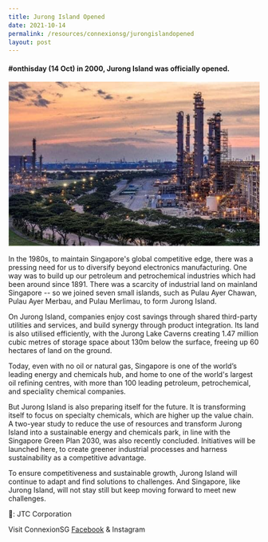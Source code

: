 ```yaml
---
title: Jurong Island Opened
date: 2021-10-14
permalink: /resources/connexionsg/jurongislandopened
layout: post
---
```

####  #onthisday (14 Oct) in 2000, Jurong Island was officially opened.

![Alt text for image on Isomer site](/images/jurongisland1.jpg)

In the 1980s, to maintain Singapore's global competitive edge, there was a pressing need for us to diversify beyond electronics manufacturing. One way was to build up our petroleum and petrochemical industries which had been around since 1891. There was a scarcity of industrial land on mainland Singapore -- so we joined seven small islands, such as Pulau Ayer Chawan, Pulau Ayer Merbau, and Pulau Merlimau, to form Jurong Island.

On Jurong Island, companies enjoy cost savings through shared third-party utilities and services, and build synergy through product integration. Its land is also utilised efficiently, with the Jurong Lake Caverns creating 1.47 million cubic metres of storage space about 130m below the surface, freeing up 60 hectares of land on the ground.

Today, even with no oil or natural gas, Singapore is one of the world’s leading energy and chemicals hub, and home to one of the world's largest oil refining centres, with more than 100 leading petroleum, petrochemical, and speciality chemical companies.

But Jurong Island is also preparing itself for the future. It is transforming itself to focus on specialty chemicals, which are higher up the value chain. A two-year study to reduce the use of resources and transform Jurong Island into a sustainable energy and chemicals park, in line with the Singapore Green Plan 2030, was also recently concluded. Initiatives will be launched here, to create greener industrial processes and harness sustainability as a competitive advantage.

To ensure competitiveness and sustainable growth, Jurong Island will continue to adapt and find solutions to challenges. And Singapore, like Jurong Island, will not stay still but keep moving forward to meet new challenges.

📸: JTC Corporation

Visit ConnexionSG [Facebook](https://www.facebook.com/ConnexionSG) & Instagram